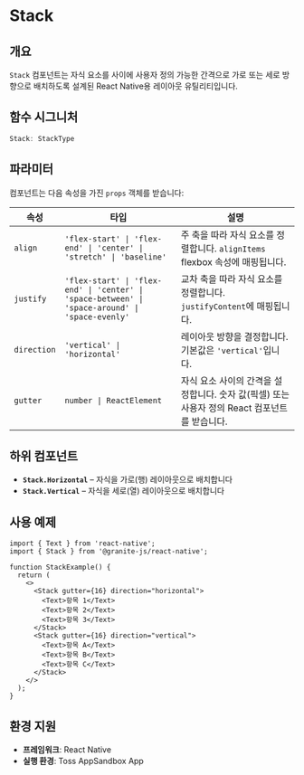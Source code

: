 # Stack

## 개요

`Stack` 컴포넌트는 자식 요소를 사이에 사용자 정의 가능한 간격으로 가로 또는 세로 방향으로 배치하도록 설계된 React Native용 레이아웃 유틸리티입니다.

## 함수 시그니처

```typescript
Stack: StackType
```

## 파라미터

컴포넌트는 다음 속성을 가진 `props` 객체를 받습니다:

| 속성 | 타입 | 설명 |
|-----|------|------|
| `align` | `'flex-start' \| 'flex-end' \| 'center' \| 'stretch' \| 'baseline'` | 주 축을 따라 자식 요소를 정렬합니다. `alignItems` flexbox 속성에 매핑됩니다. |
| `justify` | `'flex-start' \| 'flex-end' \| 'center' \| 'space-between' \| 'space-around' \| 'space-evenly'` | 교차 축을 따라 자식 요소를 정렬합니다. `justifyContent`에 매핑됩니다. |
| `direction` | `'vertical' \| 'horizontal'` | 레이아웃 방향을 결정합니다. 기본값은 `'vertical'`입니다. |
| `gutter` | `number \| ReactElement` | 자식 요소 사이의 간격을 설정합니다. 숫자 값(픽셀) 또는 사용자 정의 React 컴포넌트를 받습니다. |

## 하위 컴포넌트

- **`Stack.Horizontal`** – 자식을 가로(행) 레이아웃으로 배치합니다
- **`Stack.Vertical`** – 자식을 세로(열) 레이아웃으로 배치합니다

## 사용 예제

```tsx
import { Text } from 'react-native';
import { Stack } from '@granite-js/react-native';

function StackExample() {
  return (
    <>
      <Stack gutter={16} direction="horizontal">
        <Text>항목 1</Text>
        <Text>항목 2</Text>
        <Text>항목 3</Text>
      </Stack>
      <Stack gutter={16} direction="vertical">
        <Text>항목 A</Text>
        <Text>항목 B</Text>
        <Text>항목 C</Text>
      </Stack>
    </>
  );
}
```

## 환경 지원

- **프레임워크**: React Native
- **실행 환경**: Toss AppSandbox App
